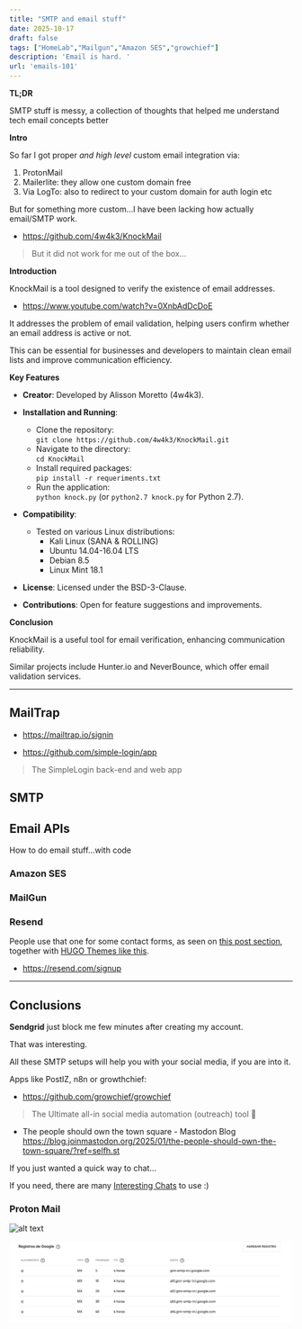 ```yaml
---
title: "SMTP and email stuff"
date: 2025-10-17
draft: false
tags: ["HomeLab","Mailgun","Amazon SES","growchief"]
description: 'Email is hard. '
url: 'emails-101'
---
```


**TL;DR**

SMTP stuff is messy, a collection of thoughts that helped me understand tech email concepts better

**Intro**

So far I got proper *and high level* custom email integration via:

1. ProtonMail
2. Mailerlite: they allow one custom domain free
3. Via LogTo: also to redirect to your custom domain for auth login etc

But for something more custom...I have been lacking how actually email/SMTP work.

* https://github.com/4w4k3/KnockMail


> But it did not work for me out of the box...

**Introduction**

KnockMail is a tool designed to verify the existence of email addresses. 

* https://www.youtube.com/watch?v=0XnbAdDcDoE

It addresses the problem of email validation, helping users confirm whether an email address is active or not. 

This can be essential for businesses and developers to maintain clean email lists and improve communication efficiency.

**Key Features**

- **Creator**: Developed by Alisson Moretto (4w4k3).
  
- **Installation and Running**:
  - Clone the repository:  
    `git clone https://github.com/4w4k3/KnockMail.git`
  - Navigate to the directory:  
    `cd KnockMail`
  - Install required packages:  
    `pip install -r requeriments.txt`
  - Run the application:  
    `python knock.py` (or `python2.7 knock.py` for Python 2.7).

- **Compatibility**: 
  - Tested on various Linux distributions: 
    - Kali Linux (SANA & ROLLING)
    - Ubuntu 14.04-16.04 LTS
    - Debian 8.5
    - Linux Mint 18.1

- **License**: Licensed under the BSD-3-Clause.

- **Contributions**: Open for feature suggestions and improvements.

**Conclusion**

KnockMail is a useful tool for email verification, enhancing communication reliability. 

Similar projects include Hunter.io and NeverBounce, which offer email validation services.

---

## MailTrap

* https://mailtrap.io/signin


* https://github.com/simple-login/app

>  The SimpleLogin back-end and web app 

## SMTP

## Email APIs

How to do email stuff...with code

### Amazon SES

### MailGun


### Resend

People use that one for some contact forms, as seen on [this post section](https://jalcocert.github.io/JAlcocerT/javascript-for-static-websites/#managing-packages-for-ssgs), together with [HUGO Themes like this](https://github.com/HugoRCD/canvas?tab=readme-ov-file#setup-the-contact-form).

* https://resend.com/signup

---

## Conclusions

**Sendgrid** just block me few minutes after creating my account.

That was interesting.

All these SMTP setups will help you with your social media, if you are into it.

Apps like PostIZ, n8n or growthchief:

* https://github.com/growchief/growchief

>  The Ultimate all-in social media automation (outreach) tool 🤖 



* The people should own the town square - Mastodon Blog https://blog.joinmastodon.org/2025/01/the-people-should-own-the-town-square/?ref=selfh.st

If you just wanted a quick way to chat...

If you need, there are many [Interesting Chats](https://jalcocert.github.io/JAlcocerT/homelab-security/#privacy-apps) to use :)


### Proton Mail

![alt text](/blog_img/email/dns-protonmail.png)


![GMAIL custom domain for google](../../static/blog_img/email/dns-gmail.png)
